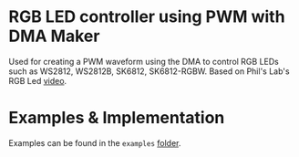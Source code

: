 # RGB LED controller using PWM with DMA Maker

Used for creating a PWM waveform using the DMA to control RGB LEDs such as WS2812, WS2812B, SK6812, SK6812-RGBW.
Based on Phil's Lab's RGB Led [video](https://www.youtube.com/watch?v=MqbJTj0Cw6o).

# Examples & Implementation
Examples can be found in the `examples` [folder](https://github.com/DashCampbell/RGB-LED-PWM-DMA-Maker/tree/master/examples/stm32).